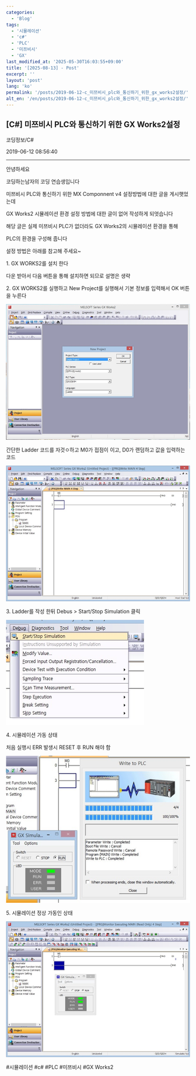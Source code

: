 ```yaml
---
categories:
  - 'Blog'
tags:
  - '시뮬레이션'
  - 'c#'
  - 'PLC'
  - '미쯔비시'
  - 'GX'
last_modified_at: '2025-05-30T16:03:55+09:00'
title: '[2025-08-13] - Post'
excerpt: ''
layout: 'post'
lang: 'ko'
permalink: '/posts/2019-06-12-c_미쯔비시_plc와_통신하기_위한_gx_works2설정/'
alt_en: '/en/posts/2019-06-12-c_미쯔비시_plc와_통신하기_위한_gx_works2설정/'
---
```


## [C#] 미쯔비시 PLC와 통신하기 위한 GX Works2설정

코딩정보/C#

2019-06-12 08:56:40

* * *

안녕하세요

코딩하는남자의 코딩 연습생입니다

미쯔비시 PLC와 통신하기 위한 MX Componnent v4 설정방법에 대한 글을 게시햇었는데

GX Works2 시뮬레이션 환경 설정 방법에 대한 글이 없어 작성하게 되엇습니다

해당 글은 실제 미쯔비시 PLC가 없더라도 GX Works2의 시뮬레이션 환경을 통해

PLC의 환경을 구성해 줍니다

설정 방법은 아래를 참고해 주세요~

1\. GX WORKS2를 설치 한다

다운 받아서 다음 버튼을 통해 설치하면 되므로 설명은 생략

2\. GX WORKS2를 실행하고 New Project를 실행해서 기본 정보를 입력해서 OK 버튼을 누른다

![](/assets/images/c_미쯔비시_plc와_통신하기_위한_gx_works2설정/img.jpg)

간단한 Ladder 코드를 자것ㅇ하고 M0가 접점이 이고, D0가 랜덤하고 값을 입력하는 코드

![](/assets/images/c_미쯔비시_plc와_통신하기_위한_gx_works2설정/img_1.jpg)

3\. Ladder를 작성 한뒤 Debus > Start/Stop Simulation 클릭

![](/assets/images/c_미쯔비시_plc와_통신하기_위한_gx_works2설정/img_2.jpg)

4\. 시뮬레이션 가동 상태

처음 실행시 ERR 발생시 RESET 후 RUN 해야 함

![](/assets/images/c_미쯔비시_plc와_통신하기_위한_gx_works2설정/img_3.jpg)

5\. 시뮬레이션 정상 가동인 상태

![](/assets/images/c_미쯔비시_plc와_통신하기_위한_gx_works2설정/img_4.jpg)

  

#시뮬레이션 #c# #PLC #미쯔비시 #GX Works2

